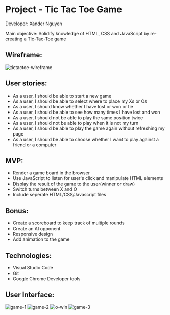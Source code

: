 # Project - Tic Tac Toe Game

Developer: Xander Nguyen

Main objective: Solidify knowledge of HTML, CSS and JavaScript by re-creating a Tic-Tac-Toe game

## Wireframe:

![tictactoe-wireframe](https://user-images.githubusercontent.com/54870248/144269870-cf9fc63f-b4a5-4b70-bf0d-58f52e5d2774.JPG)

## User stories:

- As a user, I should be able to start a new game
- As a user, I should be able to select where to place my Xs or Os
- As a user, I should know whether I have lost or won or tie
- As a user, I should be able to see how many times I have lost and won
- As a user, I should not be able to play the same position twice
- As a user, I should not be able to play when it is not my turn
- As a user, I should be able to play the game again without refreshing my page
- As a user, I should be able to choose whether I want to play against a friend or a computer

## MVP:

- Render a game board in the browser
- Use JavaScript to listen for user's click and manipulate HTML elements
- Display the result of the game to the user(winner or draw)
- Switch turns between X and O
- Include seperate HTML/CSS/Javascript files

## Bonus:

- Create a scoreboard to keep track of multiple rounds
- Create an AI opponent
- Responsive design
- Add animation to the game


## Technologies:

- Visual Studio Code
- Git
- Google Chrome Developer tools

## User Interface:
![game-1](https://user-images.githubusercontent.com/54870248/144271184-912ae249-2165-41b4-bedc-90ed3b4c6228.JPG)
![game-2](https://user-images.githubusercontent.com/54870248/144271205-c4879583-6a7b-4326-92f7-169c682bfb79.JPG)
![o-win](https://user-images.githubusercontent.com/54870248/144271226-2b2b13d2-1d26-4603-ba8c-c542435a5522.JPG)
![game-3](https://user-images.githubusercontent.com/54870248/144271237-9ff6b10e-6ed7-4c51-8445-80171762e864.JPG)



